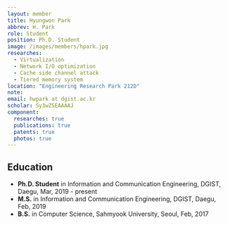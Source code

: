 ```yaml
---
layout: member
title: Hyungwon Park
abbrev: H. Park
role: Student
position: Ph.D. Student
image: /images/members/hpark.jpg
researches:
  - Virtualization
  - Network I/O optimization
  - Cache side channel attack
  - Tiered memory system
location: "Engineering Research Park 212D"
note: 
email: hwpark at dgist.ac.kr
scholar: Sy3wZSEAAAAJ
component:
  researches: true
  publications: true
  patents: true
  photos: true
---
```


## Education
* **Ph.D. Student** in Information and Communication Engineering, DGIST, Daegu, Mar, 2019 - present
* **M.S.** in Information and Communication Engineering, DGIST, Daegu, Feb, 2019
* **B.S.** in Computer Science, Sahmyook University, Seoul, Feb, 2017
